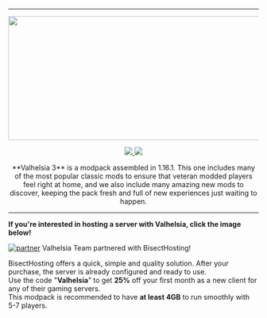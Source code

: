 ------------------------------

<p align="center">
  <img width="900" height="250" src="https://zupimages.net/up/20/29/31vt.png">
</p>

<p align="center">
  <a href="https://discord.gg/rdfQuaM">
    <img src="https://img.shields.io/discord/396333981601234944?color=1b1b1b&label=Discord&logo=Discord&style=plastic">
  </a>
  <a href="https://twitter.com/valhelsia">
    <img src="https://img.shields.io/twitter/follow/valhelsia?color=1b1b1b&label=Twitter&logo=twitter&style=plastic">
  </a>
</p>

<p align="center">
  **Valhelsia 3** is a modpack assembled in 1.16.1. This one includes many of the most popular classic mods to ensure that veteran modded players feel right at home, and   we also include many amazing new mods to discover, keeping the pack fresh and full of new experiences just waiting to happen.
</p>

------------------------------

**If you're interested in hosting a server with Valhelsia, click the image below!** </p>
[![partner](https://zupimages.net/up/20/20/zp4u.png)](https://bisecthosting.com/Valhelsia)
Valhelsia Team partnered with BisectHosting!                                                                                                                                                     

BisectHosting offers a quick, simple and quality solution. After your purchase, the server is already configured and ready to use.                 
Use the code "**Valhelsia**" to get **25%** off your first month as a new client for any of their gaming servers.                                                                         
This modpack is recommended to have **at least 4GB** to run smoothly with 5-7 players.

